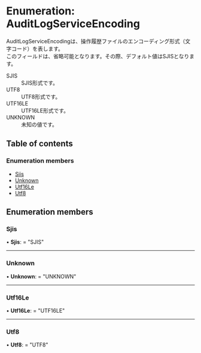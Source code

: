 # Enumeration: AuditLogServiceEncoding


<div lang=\"ja\">AuditLogServiceEncodingは、操作履歴ファイルのエンコーディング形式（文字コード）を表します。<br> このフィールドは、省略可能となります。その際、デフォルト値はSJISとなります。</div>  <dl class=term>   <dt class=\"term__item\">SJIS</dt>   <dd class=\"term__desc\"><span lang=\"ja\">SJIS形式です。</span></dd>   <dt class=\"term__item\">UTF8</dt>   <dd class=\"term__desc\"><span lang=\"ja\">UTF8形式です。</span></dd>   <dt class=\"term__item\">UTF16LE</dt>   <dd class=\"term__desc\"><span lang=\"ja\">UTF16LE形式です。</span></dd>   <dt class=\"term__item\">UNKNOWN</dt>   <dd class=\"term__desc\"><span lang=\"ja\">未知の値です。</span></dd> </dl>

## Table of contents

### Enumeration members

- [Sjis](auditlogserviceencoding.md#sjis)
- [Unknown](auditlogserviceencoding.md#unknown)
- [Utf16Le](auditlogserviceencoding.md#utf16le)
- [Utf8](auditlogserviceencoding.md#utf8)

## Enumeration members

### Sjis

• **Sjis**: = "SJIS"

___

### Unknown

• **Unknown**: = "UNKNOWN"

___

### Utf16Le

• **Utf16Le**: = "UTF16LE"

___

### Utf8

• **Utf8**: = "UTF8"
